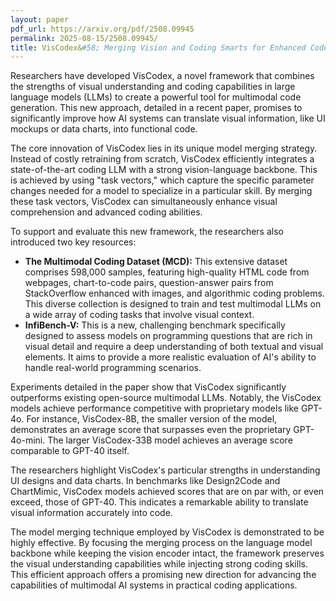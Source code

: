 ```yaml
---
layout: paper
pdf_url: https://arxiv.org/pdf/2508.09945
permalink: 2025-08-15/2508.09945/
title: VisCodex&#58; Merging Vision and Coding Smarts for Enhanced Code Generation
---
```




Researchers have developed VisCodex, a novel framework that combines the strengths of visual understanding and coding capabilities in large language models (LLMs) to create a powerful tool for multimodal code generation. This new approach, detailed in a recent paper, promises to significantly improve how AI systems can translate visual information, like UI mockups or data charts, into functional code.

The core innovation of VisCodex lies in its unique model merging strategy. Instead of costly retraining from scratch, VisCodex efficiently integrates a state-of-the-art coding LLM with a strong vision-language backbone. This is achieved by using "task vectors," which capture the specific parameter changes needed for a model to specialize in a particular skill. By merging these task vectors, VisCodex can simultaneously enhance visual comprehension and advanced coding abilities.

To support and evaluate this new framework, the researchers also introduced two key resources:

*   **The Multimodal Coding Dataset (MCD):** This extensive dataset comprises 598,000 samples, featuring high-quality HTML code from webpages, chart-to-code pairs, question-answer pairs from StackOverflow enhanced with images, and algorithmic coding problems. This diverse collection is designed to train and test multimodal LLMs on a wide array of coding tasks that involve visual context.
*   **InfiBench-V:** This is a new, challenging benchmark specifically designed to assess models on programming questions that are rich in visual detail and require a deep understanding of both textual and visual elements. It aims to provide a more realistic evaluation of AI's ability to handle real-world programming scenarios.

Experiments detailed in the paper show that VisCodex significantly outperforms existing open-source multimodal LLMs. Notably, the VisCodex models achieve performance competitive with proprietary models like GPT-4o. For instance, VisCodex-8B, the smaller version of the model, demonstrates an average score that surpasses even the proprietary GPT-4o-mini. The larger VisCodex-33B model achieves an average score comparable to GPT-40 itself.

The researchers highlight VisCodex's particular strengths in understanding UI designs and data charts. In benchmarks like Design2Code and ChartMimic, VisCodex models achieved scores that are on par with, or even exceed, those of GPT-40. This indicates a remarkable ability to translate visual information accurately into code.

The model merging technique employed by VisCodex is demonstrated to be highly effective. By focusing the merging process on the language model backbone while keeping the vision encoder intact, the framework preserves the visual understanding capabilities while injecting strong coding skills. This efficient approach offers a promising new direction for advancing the capabilities of multimodal AI systems in practical coding applications.
